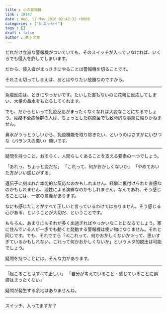```yaml
---
title : 心の警報機
link : 18147
date : Wed, 11 May 2016 02:42:32 +0000
categories : ["6-エッセイ"]
tags : []
draft : false
author : 倉下忠憲
---
```


どれだけ立派な警報機がついていても、そのスイッチが入っていなければ、いくらでも侵入を許してしまいます。

だから、侵入者がまっさきにやることは警報機を切ることです。

それさえ切ってしまえば、あとはやりたい放題なのですから。

<hr />

免疫反応は、ときにやっかいです。たいした害もないのに花粉に反応してしまい、大量の鼻水をもたらしてくれます。

でも、だからといって免疫反応がまったくなくなれば大変なことになるでしょう。免疫不全症候群の人は、ちょっとした病原菌でも致命的な事態に陥りかねません。

鼻水がうっとうしいから、免疫機能を取り除きたい、というのはさすがにいびつな（バランスの悪い）願いです。

<hr />

疑問を持つこと。おそらく、人間らしくあることを支える要素の一つでしょう。

「あれっ、ちょっと変だな」
「これって、何かおかしくないか」
「やめておいた方がいい感じがする」

遺伝子に刻まれた本能的な反応なのかもしれません、経験に裏付けられた直感なのかもしれません、理性による演繹なのかもしれません。なんであれ、そう感じることには、一定の意義があります。

なにも感じたことがすべて正しいと言っているわけではありません。そう感じる心がある、ということが大切だ、ということです。

もちろん、あまりにもそれが多く出過ぎればやっかいなことになるでしょう。家に住んでいる人が一歩でも動くと発動する警報機は使い物になりません。それと同じです。でも、それですら「≪これって、何かおかしくないか≫って、思いすぎているかもしれない。これって何かおかしくないか」というメタ的脱出は可能でしょう。

疑問を持つことには、そんな力があります。

<hr />

「起こることはすべて正しい」
「自分が考えていること・感じていることに誤謬はまったくない」

疑問が発生する余地はありませんね。

<hr />

スイッチ、入ってますか？

